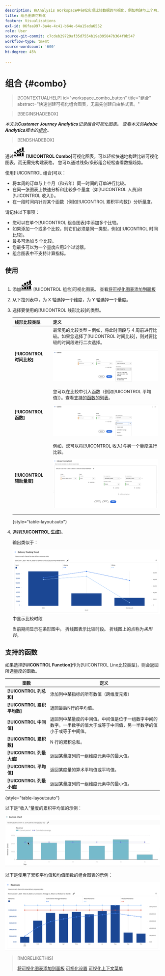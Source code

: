 ```yaml
---
description: 在Analysis Workspace中轻松实现比较数据的可视化，例如构建与上个月、去年等的比较。
title: 组合图表可视化
feature: Visualizations
exl-id: 06faa997-3a4e-4c41-b64e-64a15ada6552
role: User
source-git-commit: c7cdeb29729af35d7554b19e395047b364f0b547
workflow-type: tm+mt
source-wordcount: '600'
ht-degree: 45%

---
```


# 组合 {#combo}

<!-- markdownlint-disable MD034 -->

>[!CONTEXTUALHELP]
>id="workspace_combo_button"
>title="组合"
>abstract="快速创建可视化组合图表，无需先创建自由格式表。"

<!-- markdownlint-enable MD034 -->


>[!BEGINSHADEBOX]

*本文以&#x200B;**Customer Journey Analytics**记录组合可视化图表。 查看本文的&#x200B;**Adobe Analytics**版本的[组合](https://experienceleague.adobe.com/en/docs/analytics/analyze/analysis-workspace/visualizations/combo-charts)。*

>[!ENDSHADEBOX]


通过![Comment](/help/assets/icons/ComboChart.svg) **[!UICONTROL Combo]**&#x200B;可视化图表，可以轻松快速地构建比较可视化图表，而无需先构建表格。 您可以通过线条/条形组合轻松查看数据趋势。

使用[!UICONTROL 组合]可以：

* 将本周的订单与上个月（和去年）同一时间的订单进行比较。
* 在同一张图表上快速分析和比较多个量度（如[!UICONTROL 人员]和[!UICONTROL 收入]）。
* 在一段时间内针对某个函数（例如[!UICONTROL 累积平均数]）分析量度。

请记住以下事项：

* 您可以在单个[!UICONTROL 组合图表]中添加多个比较。
* 如果添加一个或多个比较，则它们必须是同一类型，例如[!UICONTROL 时间比较]。
* 最多可添加 5 个比较。
* 您最多可以为一个量度应用3个过滤器。
* 组合图表中不支持计算指标。

## 使用

1. 添加![评论](/help/assets/icons/ComboChart.svg) [!UICONTROL 组合]可视化图表。 查看[将可视化图表添加到面板](freeform-analysis-visualizations.md#add-visualizations-to-a-panel)

1. 从下拉列表中，为 X 轴选择一个维度，为 Y 轴选择一个量度。

1. 选择要使用的[!UICONTROL 线形比较]的类型。

   | 线形比较类型 | 定义 |
   | --- | --- |
   | **[!UICONTROL 时间比较]** | 最常见的比较类型 – 例如，将此时间段与 4 周前进行比较。如果您选择了[!UICONTROL 时间比较]，则对要比较的时间段进行二次选择。<p>![与选定时段和选定时段的辅助选择字段进行比较。](assets/combo-time-period.png) |
   | **[!UICONTROL 函数]** | 您可以在比较中引入函数（例如[!UICONTROL 平均值]）。查看[支持的函数的列表](#supported-functions)。<p>![LIne比较下拉菜单，其中显示选定函数和可用受支持函数的列表。](assets/combo-functions.png) |
   | **[!UICONTROL 辅助量度]** | 例如，您可以将[!UICONTROL 收入]与另一个量度进行比较。<p>![比较两个量度的组合图表。](assets/combo-2metrics-settings.png) |

   {style="table-layout:auto"}

1. 选择&#x200B;**[!UICONTROL 生成]**。

   输出类似于：

   ![在条形图中显示当前时段的组合图表，在折线图](assets/combo-output.png)中显示比较时段

   当前期间显示在条形图中。 折线图表示比较时段。 折线图上的点称为&#x200B;*条形铃*。

## 支持的函数

如果选择&#x200B;**[!UICONTROL Function]**&#x200B;作为[!UICONTROL Line比较类型]，则会返回所选量度的函数。

| 函数 | 定义 |
| --- | --- |
| **[!UICONTROL 列总和]** | 添加列中某指标的所有数值（跨维度元素） |
| **[!UICONTROL 累积平均数]** | 返回最后N行的平均值。 |
| **[!UICONTROL 中间值]** | 返回列中某量度的中间值。中间值是位于一组数字中间的数字。一半数字的值大于或等于中间值，另一半数字的值小于或等于中间值。 |
| **[!UICONTROL 累积数]** | N 行的累积总和。 |
| **[!UICONTROL 列最大值]** | 返回某量度列的一组维度元素中的最大值。 |
| **[!UICONTROL 平均值]** | 返回某度量的算术平均值或平均值。 |
| **[!UICONTROL 列最小值]** | 返回某量度列的一组维度元素中的最小值。 |

{style="table-layout:auto"}

以下是“收入”量度的累积平均值的示例：

![显示累积平均值的组合图表](assets/combo-cumul-avg.png)

以下是使用了累积平均值和均值函数的组合图表的示例：

![显示累积平均和平均函数的组合图表。](assets/combo-three-functions.png)

>[!MORELIKETHIS]
>
>[将可视化图表添加到面板](/help/analysis-workspace/visualizations/freeform-analysis-visualizations.md#add-visualizations-to-a-panel)
>[可视化设置](/help/analysis-workspace/visualizations/freeform-analysis-visualizations.md#settings)
>[可视化上下文菜单](/help/analysis-workspace/visualizations/freeform-analysis-visualizations.md#context-menu)
>